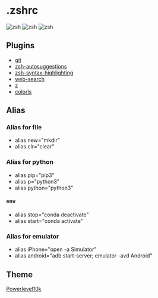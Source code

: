 # .zshrc

![zsh](https://github.com/fiqgant/zsh/blob/main/images/1.png)
![zsh](https://github.com/fiqgant/zsh/blob/main/images/2.png)
![zsh](https://github.com/fiqgant/zsh/blob/main/images/3.png)

## Plugins
- [git](https://github.com/ohmyzsh/ohmyzsh/tree/master/plugins/git)
- [zsh-autosuggestions](https://github.com/zsh-users/zsh-autosuggestions)
- [zsh-syntax-highlighting](https://github.com/zsh-users/zsh-syntax-highlighting)
- [web-search](https://github.com/ohmyzsh/ohmyzsh/tree/master/plugins/web-search)
- [z](https://github.com/agkozak/zsh-z)
- [colorls](https://github.com/athityakumar/colorls)

## Alias
### Alias for file
- alias new="mkdir"
- alias clr="clear"

### Alias for python
- alias pip="pip3"
- alias p="python3"
- alias python="python3"

#### env
- alias stop="conda deactivate"
- alias start="conda activate"

### Alias for emulator
- alias iPhone="open -a Simulator"
- alias android="adb start-server; emulator -avd Android"

## Theme
[Powerlevel10k](https://github.com/romkatv/powerlevel10k)
